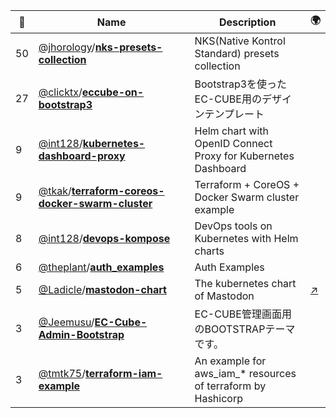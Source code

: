 |:star2: | Name | Description | 🌍|
|---|---|---|---|
|50|[@jhorology](https://github.com/jhorology)/[**nks-presets-collection**](https://github.com/jhorology/nks-presets-collection)|NKS(Native Kontrol Standard) presets collection||
|27|[@clicktx](https://github.com/clicktx)/[**eccube-on-bootstrap3**](https://github.com/clicktx/eccube-on-bootstrap3)|Bootstrap3を使ったEC-CUBE用のデザインテンプレート||
|9|[@int128](https://github.com/int128)/[**kubernetes-dashboard-proxy**](https://github.com/int128/kubernetes-dashboard-proxy)|Helm chart with OpenID Connect Proxy for Kubernetes Dashboard||
|9|[@tkak](https://github.com/tkak)/[**terraform-coreos-docker-swarm-cluster**](https://github.com/tkak/terraform-coreos-docker-swarm-cluster)|Terraform + CoreOS + Docker Swarm cluster example||
|8|[@int128](https://github.com/int128)/[**devops-kompose**](https://github.com/int128/devops-kompose)|DevOps tools on Kubernetes with Helm charts||
|6|[@theplant](https://github.com/theplant)/[**auth_examples**](https://github.com/theplant/auth_examples)|Auth Examples||
|5|[@Ladicle](https://github.com/Ladicle)/[**mastodon-chart**](https://github.com/Ladicle/mastodon-chart)|The kubernetes chart of Mastodon|[:arrow_upper_right:](https://mstdn.ladicle.com/@ladicle)|
|3|[@Jeemusu](https://github.com/Jeemusu)/[**EC-Cube-Admin-Bootstrap**](https://github.com/Jeemusu/EC-Cube-Admin-Bootstrap)|EC-CUBE管理画面用のBOOTSTRAPテーマです。||
|3|[@tmtk75](https://github.com/tmtk75)/[**terraform-iam-example**](https://github.com/tmtk75/terraform-iam-example)|An example for aws_iam_* resources of terraform by Hashicorp||

